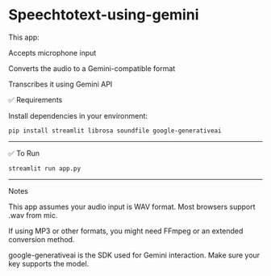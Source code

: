 # Speechtotext-using-gemini
This app:

Accepts microphone input

Converts the audio to a Gemini-compatible format

Transcribes it using Gemini API

✅ Requirements

Install dependencies in your environment:
```
pip install streamlit librosa soundfile google-generativeai
```

---

✅ To Run

```
streamlit run app.py
```

---

Notes

This app assumes your audio input is WAV format. Most browsers support .wav from mic.

If using MP3 or other formats, you might need FFmpeg or an extended conversion method.

google-generativeai is the SDK used for Gemini interaction. Make sure your key supports the model.
